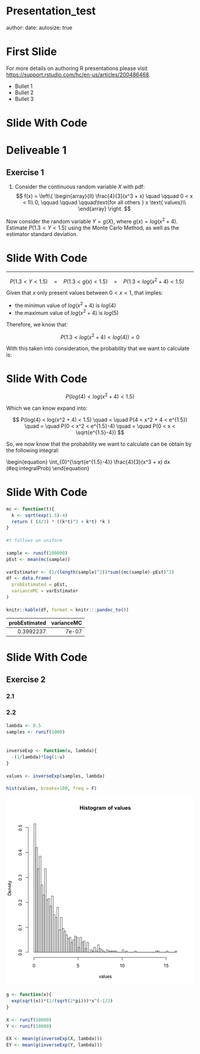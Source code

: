 Presentation_test
========================================================
author: 
date: 
autosize: true

First Slide
========================================================

For more details on authoring R presentations please visit <https://support.rstudio.com/hc/en-us/articles/200486468>.

- Bullet 1
- Bullet 2
- Bullet 3

Slide With Code
========================================================



# Deliveable 1

## Exercise 1

1. Consider the continuous random variable $X$ with pdf:
$$
f(x) = \left\{
\begin{array}{ll}
     \frac{4}{3}(x^3 + x) \quad \qquad 0 < x < 1\\
     0, \qquad \qquad \qquad\text{for all others } x \text{ values}\\
\end{array} 
\right. 
$$

Now consider the random variable $Y = g(X)$, where $g(x) = log(x^2 + 4)$.
Estimate $P(1.3 < Y < 1.5)$ using the Monte Carlo Method, as well as the estimator standard deviation.

Slide With Code
========================================================
_____

$$
P(1.3 < Y < 1.5) \quad = \quad P(1.3 < g(x) < 1.5) \quad = \quad P(1.3 < log(x^2 + 4) < 1.5) \quad
$$

Given that $x$ only present values between $0 < x < 1$, that imples:

- the minimun value of $log(x^2 + 4)$ is $log(4)$ 
- the maximum value of $log(x^2 + 4)$ is $log(5)$ 

Therefore, we know that:

$$
P(1.3 < log(x^2 + 4) < log(4)) = 0
$$

With this taken into consideration, the probability that we want to calculate is:

Slide With Code
========================================================

$$
P(log(4) < log(x^2 + 4) < 1.5)
$$

Which we can know expand into:

$$
P(log(4) < log(x^2 + 4) < 1.5) \quad = \quad P(4 < x^2 + 4 < e^{1.5}) \quad = \quad P(0 < x^2  < e^{1.5}-4) \quad = \quad P(0 < x  < \sqrt{e^{1.5}-4})
$$ 

So, we now know that the probability we want to calculate can be obtain by the following integral:

\begin{equation} 
  \int_{0}^{\sqrt{e^{1.5}-4}} \frac{4}{3}(x^3 + x) dx
  (\#eq:integralProb)
\end{equation} 


Slide With Code
========================================================

```r
mc <- function(t){
  k <- sqrt(exp(1.5)-4)
  return ( (4/3) * ((k*t)^3 + k*t) *k )
}

#t follows an uniform

sample <- runif(100000)
pEst <- mean(mc(sample))

varEstimator <- (1/(length(sample)^2))*sum((mc(sample)-pEst)^2)
df <- data.frame(
  probEstimated = pEst,
  varianceMC = varEstimator
)

knitr::kable(df, format = knitr:::pandoc_to())
```

<table>
 <thead>
  <tr>
   <th style="text-align:right;"> probEstimated </th>
   <th style="text-align:right;"> varianceMC </th>
  </tr>
 </thead>
<tbody>
  <tr>
   <td style="text-align:right;"> 0.3992237 </td>
   <td style="text-align:right;"> 7e-07 </td>
  </tr>
</tbody>
</table>

Slide With Code
========================================================
## Exercise 2

### 2.1

### 2.2


```r
lambda <- 0.5
samples <- runif(1000)


inverseExp <- function(u, lambda){
  -(1/lambda)*log(1-u)
}

values <- inverseExp(samples, lambda)

hist(values, breaks=100, freq = F)
```

![plot of chunk unnamed-chunk-3](Presentation_test-figure/unnamed-chunk-3-1.png)

```r
g <- function(x){
  exp(sqrt(x))*(2/(sqrt(2*pi)))*x^(-1/2)
}

X <- runif(10000)
Y <- runif(10000)

EX <- mean(g(inverseExp(X, lambda)))
EY <- mean(g(inverseExp(Y, lambda)))
```

